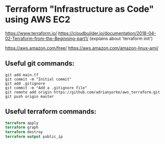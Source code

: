 # Terraform "Infrastructure as Code" using AWS EC2

https://www.terraform.io/
https://cloudbuilder.io/documentation/2018-04-02-Terraform-from-the-Beginning-part1/   (explains about 'terraform init')

https://aws.amazon.com/free/
https://aws.amazon.com/amazon-linux-ami/

## Useful git commands:
```git init
git add main.tf
git commit -m "Initial commit"
git add .gitignore
git commit -m "Add a .gitignore file"
git remote add origin https://github.com/adrianyorke/aws_terraform.git
git push origin master
```

## Useful terraform commands:
```terraform plan
terraform apply
terraform graph
terraform destroy
terraform output public_ip
```